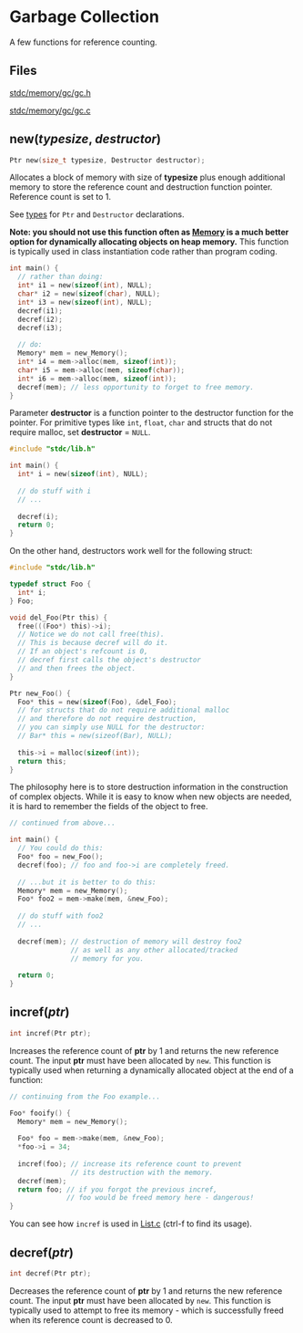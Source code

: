# Garbage Collection

A few functions for reference counting.

## Files

[stdc/memory/gc/gc.h](../stdc/memory/gc/gc.h)

[stdc/memory/gc/gc.c](../stdc/memory/gc/gc.c)

## new(_typesize_, _destructor_)
 ```c
 Ptr new(size_t typesize, Destructor destructor);
 ```
Allocates a block of memory with size of **typesize** plus enough additional memory to store the reference count and destruction function pointer. Reference count is set to 1. 

See [types](types.md) for ```Ptr``` and ```Destructor``` declarations.

**Note: you should not use this function often as [Memory](Memory.md) is a much better option for dynamically allocating objects on heap memory.** This function is typically used in class instantiation code rather than program coding.
```c
int main() {
  // rather than doing:
  int* i1 = new(sizeof(int), NULL);
  char* i2 = new(sizeof(char), NULL);
  int* i3 = new(sizeof(int), NULL);
  decref(i1);
  decref(i2);
  decref(i3);
  
  // do:
  Memory* mem = new_Memory();
  int* i4 = mem->alloc(mem, sizeof(int));
  char* i5 = mem->alloc(mem, sizeof(char));
  int* i6 = mem->alloc(mem, sizeof(int));
  decref(mem); // less opportunity to forget to free memory.
}
```

Parameter **destructor** is a function pointer to the destructor function for the pointer.
For primitive types like ```int```, ```float```, ```char``` and structs that do not require malloc,
set **destructor** = ```NULL```. 
```c
#include "stdc/lib.h"

int main() {
  int* i = new(sizeof(int), NULL);
  
  // do stuff with i
  // ...
  
  decref(i);
  return 0;
}
```

On the other hand, destructors work well for the following struct:
```c
#include "stdc/lib.h"

typedef struct Foo {
  int* i;
} Foo;

void del_Foo(Ptr this) {
  free(((Foo*) this)->i);
  // Notice we do not call free(this).
  // This is because decref will do it.
  // If an object's refcount is 0, 
  // decref first calls the object's destructor
  // and then frees the object.
}

Ptr new_Foo() {
  Foo* this = new(sizeof(Foo), &del_Foo);
  // for structs that do not require additional malloc
  // and therefore do not require destruction,
  // you can simply use NULL for the destructor:
  // Bar* this = new(sizeof(Bar), NULL);
  
  this->i = malloc(sizeof(int));
  return this;
}
```
The philosophy here is to store destruction information in the construction of complex objects. While it is easy to know when new objects are needed, it is hard to remember the fields of the object to free.
```c
// continued from above...

int main() {
  // You could do this:
  Foo* foo = new_Foo();
  decref(foo); // foo and foo->i are completely freed.
  
  // ...but it is better to do this:
  Memory* mem = new_Memory();
  Foo* foo2 = mem->make(mem, &new_Foo);
  
  // do stuff with foo2
  // ...
  
  decref(mem); // destruction of memory will destroy foo2
               // as well as any other allocated/tracked
               // memory for you.
  
  return 0;
}
```
## incref(_ptr_)
```c
int incref(Ptr ptr);
```
Increases the reference count of **ptr** by 1 and returns the new reference count. The input **ptr** must have been allocated by ```new```. This function is typically used when returning a dynamically allocated object at the end of a function:
```c
// continuing from the Foo example...

Foo* fooify() {
  Memory* mem = new_Memory();
  
  Foo* foo = mem->make(mem, &new_Foo);
  *foo->i = 34;
  
  incref(foo); // increase its reference count to prevent
               // its destruction with the memory.
  decref(mem);
  return foo; // if you forgot the previous incref, 
              // foo would be freed memory here - dangerous!
}
```
You can see how ```incref``` is used in [List.c](../stdc/util/List/List.c) (ctrl-f to find its usage).

## decref(_ptr_)
```c
int decref(Ptr ptr);
```
Decreases the reference count of **ptr** by 1 and returns the new reference count. The input **ptr** must have been allocated by ```new```. This function is typically used to attempt to free its memory - which is successfully freed when its reference count is decreased to 0.

